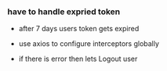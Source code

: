 ### have to handle expried token

- after 7 days users token gets expired

- use axios to configure interceptors globally

- if there is error then lets Logout user
